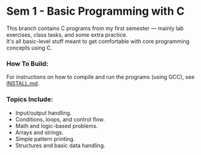 # Sem 1 - Basic Programming with C

This branch contains C programs from my first semester — mainly lab exercises, class tasks, and some extra practice.  
It's all basic-level stuff meant to get comfortable with core programming concepts using C.

### How To Build:
For instructions on how to compile and run the programs (using GCC), see [INSTALL.md](INSTALL.md).

### Topics Include:
* Input/output handling.
* Conditions, loops, and control flow.
* Math and logic-based problems.
* Arrays and strings.
* Simple pattern printing.
* Structures and basic data handling.
